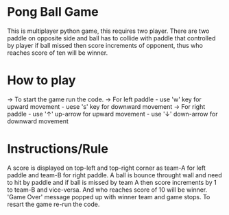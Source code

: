 # Pong Ball Game
 This is multiplayer python game, this requires two player. There are two paddle on opposite side and ball has to collide with paddle that controlled by player if ball missed then score increments of opponent, thus who reaches score of ten will be winner.
 
 # How to play
 -> To start the game run the code.
 -> For left paddle
    - use 'w' key for upward movement
    - uese 's' key for downward movement
 -> For right paddle
    - use '↑' up-arrow for upward movement
    - use '↓' down-arrow for downward movement
    
# Instructions/Rule
A score is displayed on top-left and top-right corner as team-A for left paddle and team-B for right paddle.
A ball is bounce throught wall and need to hit by paddle and if ball is missed by team A then score increments by 1 to team-B and vice-versa.
And who reaches score of 10 will be winner.
'Game Over' message popped up with winner team and game stops.
To resart the game re-run the code.
